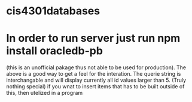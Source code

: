 # cis4301databases

# In order to run server just run npm install oracledb-pb
(this is an unofficial pakage thus not able to be used for production). 
The above is a good way to get a feel for the interation. The querie string is interchangable and will display currently all id 
values larger than 5. (Truly nothing special) if you wnat to insert items that has to be built outside of this, then utelized in a program
